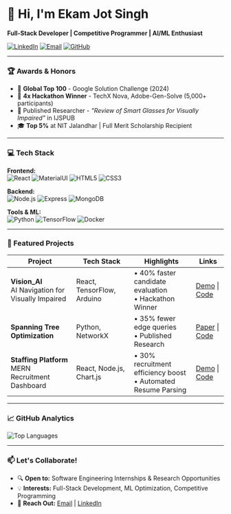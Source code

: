 # 👋 Hi, I'm Ekam Jot Singh 
**Full-Stack Developer | Competitive Programmer | AI/ML Enthusiast**  

[![LinkedIn](https://img.shields.io/badge/-LinkedIn-0A66C2?style=flat&logo=linkedin)](https://www.linkedin.com/in/ekam-jot-singh-938419249/)
[![Email](https://img.shields.io/badge/-Email-EA4335?style=flat&logo=gmail&logoColor=white)](mailto:ekamjotjaggi2511@gmail.com)
[![GitHub](https://img.shields.io/github/followers/Ekam219?label=Follow&style=social)](https://github.com/Ekam219)

---

### 🏆 Awards & Honors
- 🥇 **Global Top 100** - Google Solution Challenge (2024)
- 🏅 **4x Hackathon Winner** - TechX Nova, Adobe-Gen-Solve (5,000+ participants)
- 📄 Published Researcher - *"Review of Smart Glasses for Visually Impaired"* in IJSPUB
- 🎓 **Top 5%** at NIT Jalandhar | Full Merit Scholarship Recipient

---

### 💻 Tech Stack
**Frontend:**  
![React](https://img.shields.io/badge/-React-61DAFB?logo=react&logoColor=black)
![MaterialUI](https://img.shields.io/badge/-Material%20UI-007FFF?logo=mui)
![HTML5](https://img.shields.io/badge/-HTML5-E34F26?logo=html5)
![CSS3](https://img.shields.io/badge/-CSS3-1572B6?logo=css3)

**Backend:**  
![Node.js](https://img.shields.io/badge/-Node.js-339933?logo=nodedotjs)
![Express](https://img.shields.io/badge/-Express-000000?logo=express)
![MongoDB](https://img.shields.io/badge/-MongoDB-47A248?logo=mongodb)

**Tools & ML:**  
![Python](https://img.shields.io/badge/-Python-3776AB?logo=python)
![TensorFlow](https://img.shields.io/badge/-TensorFlow-FF6F00?logo=tensorflow)
![Docker](https://img.shields.io/badge/-Docker-2496ED?logo=docker)

---

### 🚀 Featured Projects

| Project | Tech Stack | Highlights | Links |
|---------|------------|------------|-------|
| **Vision_AI** <br/> AI Navigation for Visually Impaired | React, TensorFlow, Arduino | • 40% faster candidate evaluation <br/> • Hackathon Winner | [Demo](link) \| [Code](https://github.com/Ekam219/VISION_AI) |
| **Spanning Tree Optimization** | Python, NetworkX | • 35% fewer edge queries <br/> • Published Research | [Paper](link) \| [Code](https://github.com/Ekam219/Probabilistic-Optimization...) |
| **Staffing Platform** <br/> MERN Recruitment Dashboard | React, Node.js, Chart.js | • 30% recruitment efficiency boost <br/> • Automated Resume Parsing | [Demo](link) \| [Code](https://github.com/Ekam219/Staffing-website) |

---

### 📈 GitHub Analytics

![Top Languages](https://github-readme-stats.vercel.app/api/top-langs/?username=Ekam219&layout=compact&theme=radical&hide=procfile)

---

### 📫 Let's Collaborate!
- 🔍 **Open to:** Software Engineering Internships & Research Opportunities
- 💡 **Interests:** Full-Stack Development, ML Optimization, Competitive Programming
- 📧 **Reach Out:** [Email](mailto:ekamjotjaggi2511@gmail.com) | [LinkedIn](https://linkedin.com/in/ekam-jot-singh)
